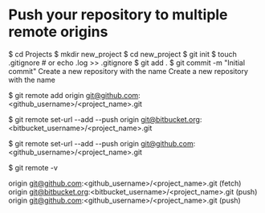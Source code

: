# Push your repository to multiple remote origins

<On your devmachine>
$ cd Projects
$ mkdir new_project
$ cd new_project
$ git init
$ touch .gitignore # or echo .log >> .gitignore
$ git add .
$ git commit -m "Initial commit"

<On github.com>
Create a new repository with the name <project_name>

<On bitbucket.org>
Create a new repository with the name <project_name>

<Back to your devmachine>


$ git remote add origin git@github.com:<github_username>/<project_name>.git

$ git remote set-url --add --push origin git@bitbucket.org:<bitbucket_username>/<project_name>.git

$ git remote set-url --add --push origin git@github.com:<github_username>/<project_name>.git

$ git remote -v

origin  git@github.com:<github_username>/<project_name>.git (fetch)
origin  git@bitbucket.org:<bitbucket_username>/<project_name>.git (push)
origin  git@github.com:<github_username>/<project_name>.git (push)
